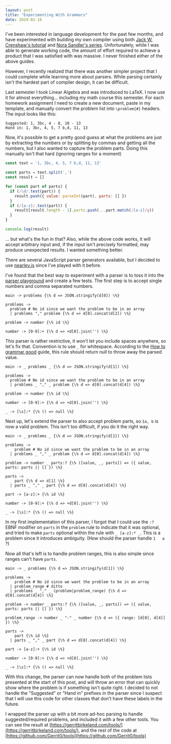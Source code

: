 ```yaml
---
layout: post
title: "Experimenting With Grammars"
date: 2019-02-16
---
```


I've been interested in language development for the past few months, and have experimented with building my own compiler using both [Jack W. Crenshaw's tutorial](http://www.stack.nl/~marcov/compiler.pdf) and [Nora Sandler's series](https://norasandler.com/2017/11/29/Write-a-Compiler.html). Unfortunately, while I was able to generate working code, the amount of effort required to achieve a product that I was satisfied with was massive. I never finished either of the above guides.

However, I recently realized that there was another simpler project that I could complete while learning more about parsers. While parsing certainly isn't the hardest part of compiler design, it can be difficult.

Last semester I took Linear Algebra and was introduced to LaTeX. I now use it for almost everything... including my math course this semester. For each homework assignment I need to create a new document, paste in my template, and manually convert the problem list into `\problem{#}` headers. The input looks like this:

```
Suggested: 1, 3bc, 4 - 8, 10 - 13
Hand in: 1, 3bc, 4, 5, 7 b,d, 11, 13
```

Now, it's possible to get a pretty good guess at what the problems are just by extracting the numbers or by splitting by commas and getting all the numbers, but I also wanted to capture the problem parts. Doing this manually isn't that hard (ignoring ranges for a moment)

```js
const text = '1, 3bc, 4, 5, 7 b,d, 11, 13'

const parts = text.split(',')
const result = []

for (const part of parts) {
  if (/\d/.test(part)) {
    result.push({ value: parseInt(part), parts: [] })
  }
  if (/[a-z]/.test(part)) {
    result[result.length - 1].parts.push(...part.match(/[a-z]/g))
  }
}

console.log(result)
```

... but what's the fun in that? Also, while the above code works, it will accept arbitrary input and, if the input isn't precisely formatted, may produce unexpected results. I wanted something better.

There are several JavaScript parser generators available, but I decided to use [nearley.js](https://nearley.js.org/) since I've played with it before.

I've found that the best way to experiment with a parser is to toss it into the [parser playground](https://omrelli.ug/nearley-playground/) and create a few tests. The first step is to accept single numbers and comma separated numbers.

```nearley
main -> problems {\% d => JSON.stringify(d[0]) \%}

problems ->
  problem # No id since we want the problem to be in an array
  | problems "," problem {\% d => d[0].concat(d[2]) \%}

problem -> number {\% id \%}

number -> [0-9]:+ {\% d => +d[0].join('') \%}
```

This parser is rather restrictive, it won't let you include spaces anywhere, so let's fix that. Convention is to use `_` for whitespace. According to the [How to grammar good](https://nearley.js.org/docs/how-to-grammar-good#postprocess-or-dispose) guide, this rule should return null to throw away the parsed value.

```nearley
main -> _ problems _ {\% d => JSON.stringify(d[1]) \%}

problems ->
  problem # No id since we want the problem to be in an array
  | problems _ "," _ problem {\% d => d[0].concat(d[4]) \%}

problem -> number {\% id \%}

number -> [0-9]:+ {\% d => +d[0].join('') \%}

_ -> [\s]:* {\% () => null \%}
```

Next up, let's extend the parser to also accept problem parts, so `1a, b` is now a valid problem. This isn't too difficult, if you do it the right way.

```nearley
main -> _ problems _ {\% d => JSON.stringify(d[1]) \%}

problems ->
    problem # No id since we want the problem to be in an array
  | problems _ "," _ problem {\% d => d[0].concat(d[4]) \%}

problem -> number _ parts:? {\% ([value, _, parts]) => ({ value, parts: parts || [] }) \%}

parts ->
    part {\% d => d[1] \%}
  | parts _ "," _ part {\% d => d[0].concat(d[4]) \%}

part -> [a-z]:+ {\% id \%}

number -> [0-9]:+ {\% d => +d[0].join('') \%}

_ -> [\s]:* {\% () => null \%}
```

In my first implementation of this parser, I forgot that I could use the `:?` EBNF modifier on `parts` in the `problem` rule to indicate that it was optional, and tried to make `parts` optional within the rule with `_ [a-z]:* _`. This is a problem since it introduces ambiguity. (How should the parser handle `1   a  `?)

Now all that's left is to handle problem ranges, this is also simple since ranges can't have `parts`.

```nearley
main -> _ problems {\% d => JSON.stringify(d[1]) \%}

problems ->
    problem # No id since we want the problem to be in an array
  | problem_range # ditto
  | problems _ "," _ (problem|problem_range) {\% d => d[0].concat(d[4]) \%}

problem -> number _ parts:? {\% ([value, _, parts]) => ({ value, parts: parts || [] }) \%}

problem_range -> number _ "-" _ number {\% d => ({ range: [d[0], d[4]] }) \%}

parts ->
    part {\% id \%}
  | parts _ "," _ part {\% d => d[0].concat(d[4]) \%}

part -> [a-z]:+ {\% id \%}

number -> [0-9]:+ {\% d => +d[0].join('') \%}

_ -> [\s]:* {\% () => null \%}
```

With this change, the parser can now handle both of the problem lists presented at the start of this post, and will throw an error that can quickly show where the problem is if something isn't quite right. I decided to not handle the "Suggested" or "Hand in" prefixes in the parser since I suspect that I will use this code for other classes that don't have these labels in the future.

I wrapped the parser up with a bit more ad-hoc parsing to handle suggested/required problems, and included it with a few other tools. You can see the result at [https://gerritbirkeland.com/tools/](https://gerritbirkeland.com/tools/), and the rest of the code at [https://github.com/Gerrit0/tools](https://github.com/Gerrit0/tools)
